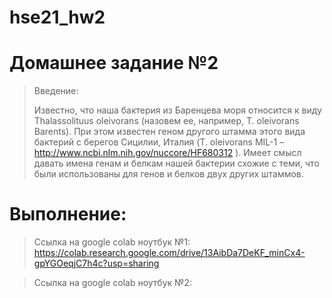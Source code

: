 # hse21_hw2
# Домашнее задание №2

>Введение:
>
>Известно, что наша бактерия из Баренцева моря относится к виду Thalassolituus oleivorans (назовем ее, например, T. oleivorans Barents). При этом известен геном другого штамма этого вида бактерий с берегов Сицилии, Италия (T. oleivorans MIL-1 – http://www.ncbi.nlm.nih.gov/nuccore/HF680312 ). Имеет смысл давать имена генам и белкам нашей бактерии схожие с теми, что были использованы для генов и белков двух других штаммов.

# Выполнение:

> Ссылка на google colab ноутбук №1: https://colab.research.google.com/drive/13AibDa7DeKF_minCx4-gpYGOeqjC7h4c?usp=sharing

> Ссылка на google colab ноутбук №2:
> 
